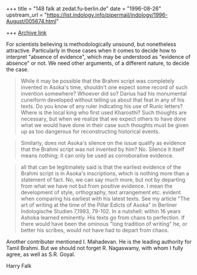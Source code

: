 +++
title = "148 falk at zedat.fu-berlin.de"
date = "1996-08-26"
upstream_url = "https://list.indology.info/pipermail/indology/1996-August/005674.html"

+++
[Archive link](https://list.indology.info/pipermail/indology/1996-August/005674.html)

For scientists believing is methodologically unsound, but nonetheless
attractive. Particularly in those cases when it comes to decide
how to interpret "absence of evidence", which may be understood as
"evidence of absence" or not. We need other arguments, of a different
nature, to decide the case.  
> 
> While it may be possible that the Brahmi script was completely invented 
> in Asoka's time, shouldn't one expect some record of such invention 
> somewhere? 
Whoever did so? Darius had his monumental cuneiform developed without
telling us about that feat in any of his texts. Do you know of
any ruler indicating his use of Runic letters? Where is the local
king who first used Kharosthi? Such thoughts are necessary, but when
we realize that we expect others to have done what we would have done
in their case such thoughts must be given up as too dangerous for
reconstructing historical events.

> Similarly, does not Asoka's silence on the issue qualify as evidence 
> that the Brahmi script was not invented by him? 
No. Silence it itself means nothing; it can only be used as corroborative
evidence.

> all that can be legitimately said is that the earliest evidence of the Brahmi 
> script is in Asoka's inscriptions, which is nothing more than a statement of 
> fact. 
No, we can say much more, but not by departing from what we have not but
from positive evidence. I mean the development of style, orthography,
text arrangement etc. evident when comparing his earliest with his
latest texts. See my article "The art of writing at the time of the
Pillar Edicts of Asoka" in Berliner Indologische Studien 7,1993, 79-102.
In a nutshell: within 16 years Ashoka learned eminently. His texts go
from chaos to perfection. If there would have been the ominous "long
tradition of writing" he, or better his scribes, would not have had to
depart from chaos. 

Another contributer mentioned I. Mahadevan. He is the leading
authority for Tamil Brahmi. But we should not forget R. Nagaswamy,
with whom I fully agree, as well as S.R. Goyal. 

Harry Falk





